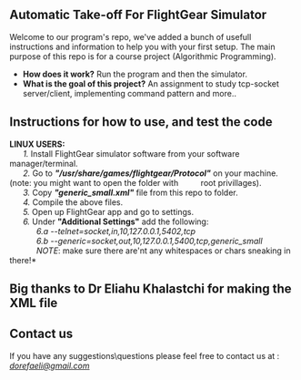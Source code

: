 ## Automatic Take-off For FlightGear Simulator

Welcome to our program's repo, we've added a bunch of usefull instructions and information to help you with your first setup. The main purpose of this repo is for a course project (Algorithmic Programming).

* **How does it work?** Run the program and then the simulator.
* **What is the goal of this project?** An assignment to study tcp-socket server/client, implementing command pattern and more..

## Instructions for how to use, and test the code
**LINUX USERS:**\
&nbsp;&nbsp;&nbsp;&nbsp;&nbsp;&nbsp;*1.* Install FlightGear simulator software from your software manager/terminal.\
&nbsp;&nbsp;&nbsp;&nbsp;&nbsp;&nbsp;*2.* Go to ***"/usr/share/games/flightgear/Protocol"*** on your machine. (note: you  might want to open the folder with &nbsp;&nbsp;&nbsp;&nbsp;&nbsp;&nbsp;&nbsp;&nbsp;&nbsp;root privillages).\
&nbsp;&nbsp;&nbsp;&nbsp;&nbsp;&nbsp;*3.* Copy ***"generic_small.xml"*** file from this repo to folder.\
&nbsp;&nbsp;&nbsp;&nbsp;&nbsp;&nbsp;*4.* Compile the above files.\
&nbsp;&nbsp;&nbsp;&nbsp;&nbsp;&nbsp;*5.* Open up FlightGear app and go to settings.\
&nbsp;&nbsp;&nbsp;&nbsp;&nbsp;&nbsp;*6.* Under **"Additional Settings"** add the following:\
&nbsp;&nbsp;&nbsp;&nbsp;&nbsp;&nbsp;&nbsp;&nbsp;&nbsp;&nbsp;&nbsp;&nbsp;*6.a* *--telnet=socket,in,10,127.0.0.1,5402,tcp*\
&nbsp;&nbsp;&nbsp;&nbsp;&nbsp;&nbsp;&nbsp;&nbsp;&nbsp;&nbsp;&nbsp;&nbsp;*6.b* *--generic=socket,out,10,127.0.0.1,5400,tcp,generic_small*\
&nbsp;&nbsp;&nbsp;&nbsp;&nbsp;&nbsp;&nbsp;&nbsp;&nbsp;&nbsp;&nbsp;&nbsp;*NOTE*: make sure there are'nt any whitespaces or chars sneaking in there!*

## Big thanks to Dr Eliahu Khalastchi for making the XML file

## Contact us

If you have any suggestions\questions please feel free to contact us at : *dorefaeli@gmail.com*
